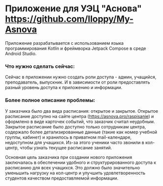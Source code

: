 # Приложение для УЭЦ "Аснова" https://github.com/lloppy/My-Asnova


Приложение разрабатывается с использованием языка программирования Kotlin и фреймворка Jetpack Compose в среде Android Studio.


### Что нужно сделать сейчас:
Сейчас в приложении нужно создать роли доступа - админ, учащийся, преподаватель, выпускник. И в зависимости от роли предоставлять разный уровень доступа к приложению и информации.



### Более полное описание проблемы:

У заказчика было два вида расписания: открытое и закрытое. Открытое расписание доступно на сайте центра (https://asnova.pro/raspisanie) и оформлено в виде карточек событий, что заказчик считал неудобным. Закрытое расписание было доступно только сотрудникам центра, содержало более детализированные данные (такие как номер учебной группы, кабинет) и хранилось в приватном mail-календаре, недоступном для учащихся. Из-за этого ученики часто звонили в кол-центр, чтобы узнать текущее расписание занятий. 


Основная цель заказчика при создании нового приложения заключалась в обеспечении удобного и структурированного доступа к расписанию для всех учащихся. Это должно было значительно уменьшить нагрузку на кол-центр и улучшить удовлетворенность студентов качеством предоставляемой информации.

